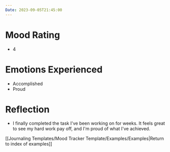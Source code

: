 ```yaml
---
Date: 2023-09-05T21:45:00
---
```


# Mood Rating

- 4

# Emotions Experienced

- Accomplished
- Proud

# Reflection

- I finally completed the task I've been working on for weeks. It feels great to see my hard work pay off, and I'm proud of what I've achieved.

[[Journaling Templates/Mood Tracker Template/Examples/Examples|Return to index of examples]]